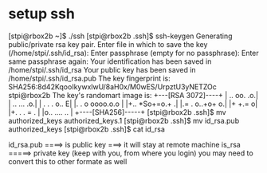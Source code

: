 # setup ssh

[stpi@rbox2b ~]$ ./ssh
[stpi@rbox2b .ssh]$ ssh-keygen
Generating public/private rsa key pair.
Enter file in which to save the key (/home/stpi/.ssh/id_rsa):
Enter passphrase (empty for no passphrase):
Enter same passphrase again:
Your identification has been saved in /home/stpi/.ssh/id_rsa
Your public key has been saved in /home/stpi/.ssh/id_rsa.pub
The key fingerprint is:
SHA256:8d42KqooIkywxlwU/8aH0x/M0wES/UrpztU3yNETZOc stpi@rbox2b
The key's randomart image is:
+---[RSA 3072]----+
|   ..    oo.  .o.|
|   ..     ... .o.|
|  .  .  .   o.. E|
|.  .  o oooo.o.o |
|+..    *So+=o.+ .|
|.=    . o..+o+ o.|
|+         +.=   o|
|+. .    .  = .   |
|o.. .... ..      |
+----[SHA256]-----+
[stpi@rbox2b .ssh]$ mv authorized_keys authorized_keys.1
[stpi@rbox2b .ssh]$ mv id_rsa.pub authorized_keys
[stpi@rbox2b .ssh]$ cat id_rsa



id_rsa.pub ====> is public key ===> it will stay at remote machine 
is_rsa =====> private key (keep with you, from where you login) you may need to convert this to other formate as well
